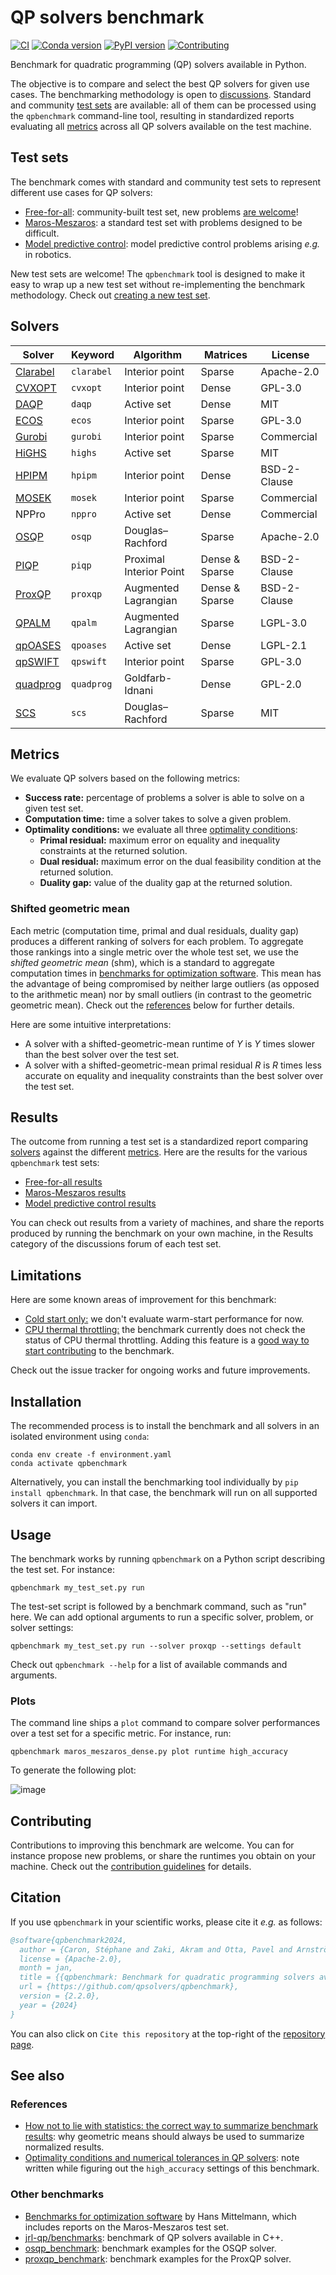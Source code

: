 # QP solvers benchmark

[![CI](https://github.com/qpsolvers/qpbenchmark/actions/workflows/ci.yml/badge.svg)](https://github.com/qpsolvers/qpbenchmark/actions/workflows/ci.yml)
[![Conda version](https://anaconda.org/conda-forge/qpbenchmark/badges/version.svg)](https://anaconda.org/conda-forge/qpbenchmark)
[![PyPI version](https://img.shields.io/pypi/v/qpbenchmark)](https://pypi.org/project/qpbenchmark/)
[![Contributing](https://img.shields.io/badge/contributions-welcome-green.svg)](https://github.com/qpsolvers/qpbenchmark/tree/main/CONTRIBUTING.md)

Benchmark for quadratic programming (QP) solvers available in Python.

The objective is to compare and select the best QP solvers for given use cases. The benchmarking methodology is open to [discussions](https://github.com/qpsolvers/qpbenchmark/discussions). Standard and community [test sets](#test-sets) are available: all of them can be processed using the ``qpbenchmark`` command-line tool, resulting in standardized reports evaluating all [metrics](#metrics) across all QP solvers available on the test machine.

## Test sets

The benchmark comes with standard and community test sets to represent different use cases for QP solvers:

- [Free-for-all](https://github.com/qpsolvers/free_for_all_qpbenchmark): community-built test set, new problems [are welcome](https://github.com/qpsolvers/free_for_all_qpbenchmark/issues/new?template=new_problem.md&title=)!
- [Maros-Meszaros](https://github.com/qpsolvers/maros_meszaros_qpbenchmark): a standard test set with problems designed to be difficult.
- [Model predictive control](https://github.com/qpsolvers/mpc_qpbenchmark): model predictive control problems arising *e.g.* in robotics.

New test sets are welcome! The `qpbenchmark` tool is designed to make it easy to wrap up a new test set without re-implementing the benchmark methodology. Check out [creating a new test set](CONTRIBUTING.md).

## Solvers

| Solver | Keyword | Algorithm | Matrices | License |
| ------ | ------- | --------- | -------- | ------- |
| [Clarabel](https://github.com/oxfordcontrol/Clarabel.rs) | ``clarabel`` | Interior point | Sparse | Apache-2.0 |
| [CVXOPT](http://cvxopt.org/) | ``cvxopt`` | Interior point | Dense | GPL-3.0 |
| [DAQP](https://github.com/darnstrom/daqp) | ``daqp`` | Active set | Dense | MIT |
| [ECOS](https://web.stanford.edu/~boyd/papers/ecos.html) | ``ecos`` | Interior point | Sparse | GPL-3.0 |
| [Gurobi](https://www.gurobi.com/) | ``gurobi`` | Interior point | Sparse | Commercial |
| [HiGHS](https://highs.dev/) | ``highs`` | Active set | Sparse | MIT |
| [HPIPM](https://github.com/giaf/hpipm) | ``hpipm`` | Interior point | Dense | BSD-2-Clause |
| [MOSEK](https://mosek.com/) | ``mosek`` | Interior point | Sparse | Commercial |
| NPPro | ``nppro`` | Active set | Dense | Commercial |
| [OSQP](https://osqp.org/) | ``osqp`` | Douglas–Rachford | Sparse | Apache-2.0 |
| [PIQP](https://github.com/PREDICT-EPFL/piqp) | ``piqp`` | Proximal Interior Point | Dense & Sparse | BSD-2-Clause |
| [ProxQP](https://github.com/Simple-Robotics/proxsuite) | ``proxqp`` | Augmented Lagrangian | Dense & Sparse | BSD-2-Clause |
| [QPALM](https://github.com/kul-optec/QPALM) | ``qpalm`` | Augmented Lagrangian | Sparse | LGPL-3.0 |
| [qpOASES](https://github.com/coin-or/qpOASES) | ``qpoases`` | Active set | Dense | LGPL-2.1 |
| [qpSWIFT](https://qpswift.github.io/) | ``qpswift`` | Interior point | Sparse | GPL-3.0 |
| [quadprog](https://pypi.python.org/pypi/quadprog/) | ``quadprog`` | Goldfarb-Idnani | Dense | GPL-2.0 |
| [SCS](https://www.cvxgrp.org/scs/) | ``scs`` | Douglas–Rachford | Sparse | MIT |

## Metrics

We evaluate QP solvers based on the following metrics:

- **Success rate:** percentage of problems a solver is able to solve on a given test set.
- **Computation time:** time a solver takes to solve a given problem.
- **Optimality conditions:** we evaluate all three [optimality conditions](https://scaron.info/blog/optimality-conditions-and-numerical-tolerances-in-qp-solvers.html):
    - **Primal residual:** maximum error on equality and inequality constraints at the returned solution.
    - **Dual residual:** maximum error on the dual feasibility condition at the returned solution.
    - **Duality gap:** value of the duality gap at the returned solution.

### Shifted geometric mean

Each metric (computation time, primal and dual residuals, duality gap) produces a different ranking of solvers for each problem. To aggregate those rankings into a single metric over the whole test set, we use the *shifted geometric mean* (shm), which is a standard to aggregate computation times in [benchmarks for optimization software](#other-benchmarks). This mean has the advantage of being compromised by neither large outliers (as opposed to the arithmetic mean) nor by small outliers (in contrast to the geometric geometric mean). Check out the [references](#references) below for further details.

Here are some intuitive interpretations:

- A solver with a shifted-geometric-mean runtime of $Y$ is $Y$ times slower than the best solver over the test set.
- A solver with a shifted-geometric-mean primal residual $R$ is $R$ times less accurate on equality and inequality constraints than the best solver over the test set.

## Results

The outcome from running a test set is a standardized report comparing [solvers](#solvers) against the different [metrics](#metrics). Here are the results for the various ``qpbenchmark`` test sets:

- [Free-for-all results](https://github.com/qpsolvers/free_for_all_qpbenchmark/blob/main/results/free_for_all_qpbenchmark_ref.md)
- [Maros-Meszaros results](https://github.com/qpsolvers/maros_meszaros_qpbenchmark/blob/main/results/maros_meszaros_ref.md)
- [Model predictive control results](https://github.com/qpsolvers/mpc_qpbenchmark/blob/main/results/mpc_qpbenchmark_ref.md)

You can check out results from a variety of machines, and share the reports produced by running the benchmark on your own machine, in the Results category of the discussions forum of each test set.

## Limitations

Here are some known areas of improvement for this benchmark:

- [Cold start only:](https://github.com/qpsolvers/qpbenchmark/issues/101) we don't evaluate warm-start performance for now.
- [CPU thermal throttling:](https://github.com/qpsolvers/qpbenchmark/issues/88) the benchmark currently does not check the status of CPU thermal throttling. Adding this feature is a [good way to start contributing](https://github.com/qpsolvers/qpbenchmark/labels/good%20first%20issue) to the benchmark.

Check out the issue tracker for ongoing works and future improvements.

## Installation

The recommended process is to install the benchmark and all solvers in an isolated environment using ``conda``:

```console
conda env create -f environment.yaml
conda activate qpbenchmark
```

Alternatively, you can install the benchmarking tool individually by ``pip install qpbenchmark``. In that case, the benchmark will run on all supported solvers it can import.

## Usage

The benchmark works by running ``qpbenchmark`` on a Python script describing the test set. For instance:

```console
qpbenchmark my_test_set.py run
```

The test-set script is followed by a benchmark command, such as "run" here. We can add optional arguments to run a specific solver, problem, or solver settings:

```console
qpbenchmark my_test_set.py run --solver proxqp --settings default
```

Check out ``qpbenchmark --help`` for a list of available commands and arguments.

### Plots

The command line ships a ``plot`` command to compare solver performances over a test set for a specific metric. For instance, run:

```console
qpbenchmark maros_meszaros_dense.py plot runtime high_accuracy
```

To generate the following plot:

![image](https://user-images.githubusercontent.com/1189580/220150365-530cd685-fc90-49b5-90e0-0b243fa602d9.png)

## Contributing

Contributions to improving this benchmark are welcome. You can for instance propose new problems, or share the runtimes you obtain on your machine. Check out the [contribution guidelines](CONTRIBUTING.md) for details.

## Citation

If you use `qpbenchmark` in your scientific works, please cite it *e.g.* as follows:

```bibtex
@software{qpbenchmark2024,
  author = {Caron, Stéphane and Zaki, Akram and Otta, Pavel and Arnström, Daniel and Carpentier, Justin},
  license = {Apache-2.0},
  month = jan,
  title = {{qpbenchmark: Benchmark for quadratic programming solvers available in Python}},
  url = {https://github.com/qpsolvers/qpbenchmark},
  version = {2.2.0},
  year = {2024}
}
```

You can also click on ``Cite this repository`` at the top-right of the [repository page](https://github.com/qpsolvers/qpbenchmark/).

## See also

### References

- [How not to lie with statistics: the correct way to summarize benchmark results](https://www.cse.unsw.edu.au/~cs9242/18/papers/Fleming_Wallace_86.pdf): why geometric means should always be used to summarize normalized results.
- [Optimality conditions and numerical tolerances in QP solvers](https://scaron.info/blog/optimality-conditions-and-numerical-tolerances-in-qp-solvers.html): note written while figuring out the ``high_accuracy`` settings of this benchmark.

### Other benchmarks

- [Benchmarks for optimization software](http://plato.asu.edu/bench.html) by Hans Mittelmann, which includes reports on the Maros-Meszaros test set.
- [jrl-qp/benchmarks](https://github.com/jrl-umi3218/jrl-qp/tree/master/benchmarks): benchmark of QP solvers available in C++.
- [osqp\_benchmark](https://github.com/osqp/osqp_benchmarks): benchmark examples for the OSQP solver.
- [proxqp\_benchmark](https://github.com/Simple-Robotics/proxqp_benchmark): benchmark examples for the ProxQP solver.
